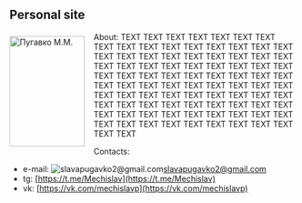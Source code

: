 <html>
 <head>
  <meta charset="utf-8">
  <style>
   .leftimg {
    float:left; /* Выравнивание по левому краю */
    margin: 7px 16px 7px 0; /* Отступы вокруг картинки */
   }
   .rightimg  {
    float: right; /* Выравнивание по правому краю  */ 
    margin: 7px 0 16px 7px; /* Отступы вокруг картинки */
   }
  </style>
 </head>
 <body>
  <h2>Personal site</h2>
  <p><img src="__media/my_photo.jpg" alt="Пугавко М.М." width="132" height="194" class="leftimg">
About:
TEXT TEXT TEXT TEXT TEXT TEXT TEXT TEXT TEXT TEXT TEXT TEXT TEXT TEXT TEXT TEXT TEXT TEXT TEXT TEXT TEXT TEXT TEXT TEXT TEXT TEXT TEXT TEXT TEXT TEXT TEXT TEXT TEXT TEXT TEXT TEXT TEXT TEXT TEXT TEXT TEXT TEXT TEXT TEXT TEXT TEXT TEXT TEXT TEXT TEXT TEXT TEXT TEXT TEXT TEXT TEXT TEXT TEXT TEXT TEXT TEXT TEXT TEXT TEXT TEXT TEXT TEXT TEXT TEXT TEXT TEXT TEXT TEXT TEXT TEXT TEXT TEXT TEXT TEXT TEXT TEXT TEXT TEXT TEXT TEXT TEXT TEXT TEXT TEXT TEXT 
</html> 

<html>

Contacts:
- e-mail: ![slavapugavko2@gmail.com](__media/icons/gmail.svg ':size=4%')[slavapugavko2@gmail.com](slavapugavko2@gmail.com)
- tg: [https://t.me/Mechislav](https://t.me/Mechislav)
- vk: [https://vk.com/mechislavp](https://vk.com/mechislavp)
</html>